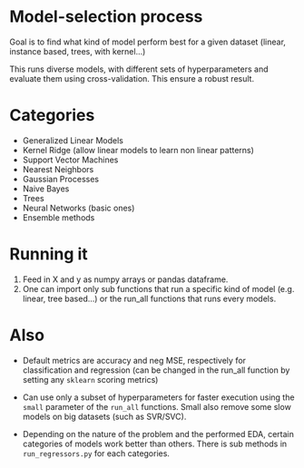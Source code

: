 # Model-selection process 

Goal is to find what kind of model perform best for a given dataset (linear, instance based, trees, with kernel...)

This runs diverse models, with different sets of hyperparameters and evaluate them using cross-validation. This ensure a robust result.


# Categories

* Generalized Linear Models
* Kernel Ridge (allow linear models to learn non linear patterns)
* Support Vector Machines
* Nearest Neighbors
* Gaussian Processes
* Naive Bayes
* Trees 
* Neural Networks (basic ones)
* Ensemble methods


# Running it

1. Feed in X and y as numpy arrays or pandas dataframe.
2. One can import only sub functions that run a specific kind of model (e.g. linear, tree based...) or the run_all functions that runs every models.


# Also

* Default metrics are accuracy and neg MSE, respectively for classification and regression (can be changed in the run_all function by setting any `sklearn` scoring metrics)

* Can use only a subset of hyperparameters for faster execution using the `small` parameter of the `run_all` functions. Small also remove some slow models on big datasets (such as SVR/SVC).
  
* Depending on the nature of the problem and the performed EDA, certain categories of models work better than others. There is sub methods in `run_regressors.py` for each categories.



